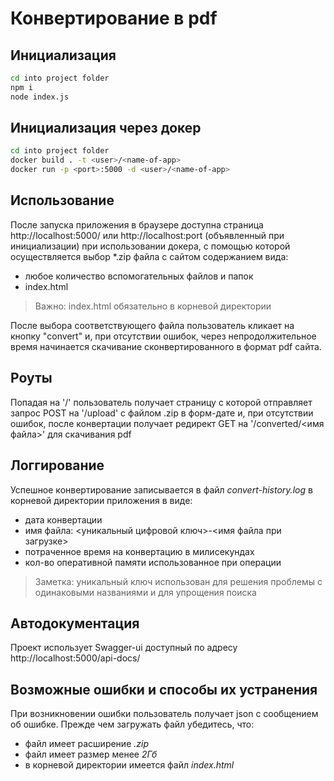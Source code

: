 # Конвертирование в pdf #

## Инициализация ##
```sh
cd into project folder
npm i
node index.js
```
## Инициализация через докер ##

```sh
cd into project folder
docker build . -t <user>/<name-of-app>
docker run -p <port>:5000 -d <user>/<name-of-app>
```
## Использование ##
После запуска приложения в браузере доступна страница http://localhost:5000/ или http://localhost:port (объявленный при инициализации) при использовании докера, с помощью которой осуществляется выбор *.zip файла с сайтом содержанием вида:
* любое количество вспомогательных файлов и папок
* index.html 
> Важно: index.html обязательно в корневой директории 

После выбора соответствующего файла пользователь кликает на кнопку "convert" и, при отсутствии ошибок, через непродолжительное время начинается скачивание сконвертированного в формат pdf сайта.

## Роуты ##
Попадая на '/' пользователь получает страницу с которой отправляет запрос POST на '/upload' с файлом .zip в форм-дате и, при отсутствии ошибок, после конвертации получает редирект GET на '/converted/<имя файла>' для скачивания pdf

## Логгирование ##
Успешное конвертирование записывается в файл *convert-history.log* в корневой директории приложения в виде:
* дата конвертации
* имя файла: <уникальный цифровой ключ>-<имя файла при загрузке> 
* потраченное время на конвертацию в милисекундах
* кол-во оперативной памяти использованное при операции
> Заметка: уникальный ключ использован для решения проблемы с одинаковыми названиями и для упрощения поиска
  
## Автодокументация ##
Проект использует Swagger-ui доступный по адресу http://localhost:5000/api-docs/
  
## Возможные ошибки и способы их устранения ##
При возникновении ошибки пользователь получает json с сообщением об ошибке.
Прежде чем загружать файл убедитесь, что: 
* файл имеет расширение *.zip* 
* файл имеет размер менее *2Гб* 
* в корневой директории имеется файл *index.html* 


